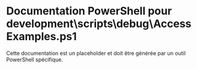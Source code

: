 # Documentation PowerShell pour development\scripts\debug\AccessExamples.ps1

Cette documentation est un placeholder et doit être générée par un outil PowerShell spécifique.
